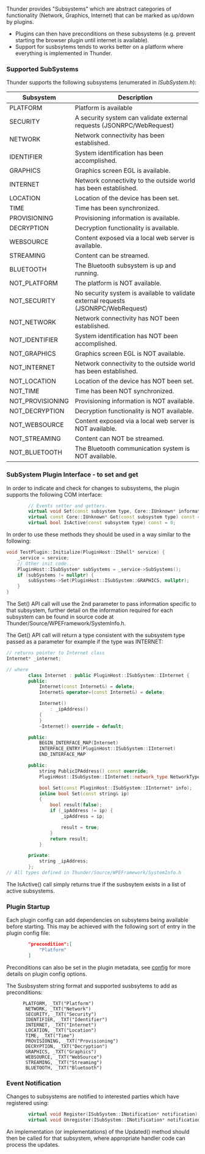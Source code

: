 Thunder provides "Subsystems" which are abstract categories of functionality (Network, Graphics, Internet) that can be marked as up/down by plugins.

- Plugins can then have preconditions on these subsystems (e.g. prevent starting the browser plugin until internet is available).
- Support for susbsytems tends to works better on a platform where everything is implemented in Thunder.


<h3>Supported SubSystems</h3>

Thunder supports the following subsystems (enumerated in *ISubSystem.h*):

| **Subsystem**    | **Description**                                                                    |
|------------------|------------------------------------------------------------------------------------|
| PLATFORM         | Platform is available                                                              |
| SECURITY         | A security system can validate external requests (JSONRPC/WebRequest)              |
| NETWORK          | Network connectivity has been established.                                         |
| IDENTIFIER       | System identification has been accomplished.                                       |
| GRAPHICS         | Graphics screen EGL is available.                                                  |
| INTERNET         | Network connectivity to the outside world has been established.                    |
| LOCATION         | Location of the device has been set.                                               |
| TIME             | Time has been synchronized.                                                        |
| PROVISIONING     | Provisioning information is available.                                             |
| DECRYPTION       | Decryption functionality is available.                                             |
| WEBSOURCE        | Content exposed via a local web server is available.                               |
| STREAMING        | Content can be streamed.                                                           |
| BLUETOOTH        | The Bluetooth subsystem is up and running.                                         |
| NOT_PLATFORM     | The platform is NOT available.                                                     |
| NOT_SECURITY     | No security system is available to validate external requests (JSONRPC/WebRequest) |
| NOT_NETWORK      | Network connectivity has NOT been established.                                     |
| NOT_IDENTIFIER   | System identification has NOT been accomplished.                                   |
| NOT_GRAPHICS     | Graphics screen EGL is NOT available.                                              |
| NOT_INTERNET     | Network connectivity to the outside world has been established.                    |
| NOT_LOCATION     | Location of the device has NOT been set.                                           |
| NOT_TIME         | Time has been NOT synchronized.                                                    |
| NOT_PROVISIONING | Provisioning information is NOT available.                                         |
| NOT_DECRYPTION   | Decryption functionality is NOT available.                                         |
| NOT_WEBSOURCE    | Content exposed via a local web server is NOT available.                           |
| NOT_STREAMING    | Content can NOT be streamed.                                                       |
| NOT_BLUETOOTH    | The Bluetooth communication system is NOT available.                               |


<h3>SubSystem Plugin Interface - to set and get</h3>

In order to indicate and check for changes to subsystems, the plugin supports the following COM interface:

```cpp
        // Events setter and getters.
        virtual void Set(const subsystem type, Core::IUnknown* information) = 0;
        virtual const Core::IUnknown* Get(const subsystem type) const = 0;
        virtual bool IsActive(const subsystem type) const = 0;
```

In order to use these methods they should be used in a way similar to the following:
```cpp
void TestPlugin::Initialize(PluginHost::IShell* service) {
    _service = service;
    // Other init code...
    PluginHost::ISubSystem* subSystems = _service->SubSystems();
    if (subSystems != nullptr) {
        subSystems->Set(PluginHost::ISubSystem::GRAPHICS, nullptr);
    }
}
```
The Set() API call will use the 2nd parameter to pass information specific to that subsystem, further detail on the information required for each subsystem can be found in source code at Thunder/Source/WPEFramework/SystemInfo.h.

The Get() API call will return a type consistent with the subsystem type passed as a parameter for example if the type was INTERNET:

```cpp
// returns pointer to Internet class
Internet* _internet;

// where
        class Internet : public PluginHost::ISubSystem::IInternet {
        public:
            Internet(const Internet&) = delete;
            Internet& operator=(const Internet&) = delete;

            Internet()
                : _ipAddress()
            {
            }
            ~Internet() override = default;

        public:
            BEGIN_INTERFACE_MAP(Internet)
            INTERFACE_ENTRY(PluginHost::ISubSystem::IInternet)
            END_INTERFACE_MAP

        public:
            string PublicIPAddress() const override;
            PluginHost::ISubSystem::IInternet::network_type NetworkType() const override;

            bool Set(const PluginHost::ISubSystem::IInternet* info);
            inline bool Set(const string& ip)
            {
                bool result(false);
                if (_ipAddress != ip) {
                    _ipAddress = ip;

                    result = true;
                }
                return result;
            }

        private:
            string _ipAddress;
        };
// All types defined in Thunder/Source/WPEFramework/SystemInfo.h

```
The IsActive() call simply returns true if the susbsytem exists in a list of active subsystems. 

<h3>Plugin Startup</h3>
Each plugin config can add dependencies on subsytems being available before starting. This may be achieved with the following sort of entry in the plugin config file:

```json
        "precondition":[
            "Platform"
        ]
```

Preconditions can also be set in the plugin metadata, see [config](config.md) for more details on plugin config options.

The Susbsystem string format and supported susbsytems to add as preconditions:

 ```
       PLATFORM, _TXT("Platform")
        NETWORK, _TXT("Network")
        SECURITY, _TXT("Security")
        IDENTIFIER, _TXT("Identifier")
        INTERNET, _TXT("Internet")
        LOCATION, _TXT("Location")
        TIME, _TXT("Time")
        PROVISIONING, _TXT("Provisioning")
        DECRYPTION, _TXT("Decryption")
        GRAPHICS, _TXT("Graphics")
        WEBSOURCE, _TXT("WebSource")
        STREAMING, _TXT("Streaming")
        BLUETOOTH, _TXT("Bluetooth")       
```
<h3>Event Notification</h3>

Changes to subsystems are notified to interested parties which have registered using:

```cpp
        virtual void Register(ISubSystem::INotification* notification) = 0;
        virtual void Unregister(ISubSystem::INotification* notification) = 0;
```
An implementation (or implementations) of the Updated() method should then be called for that subsystem, where appropriate handler code can process the updates.
